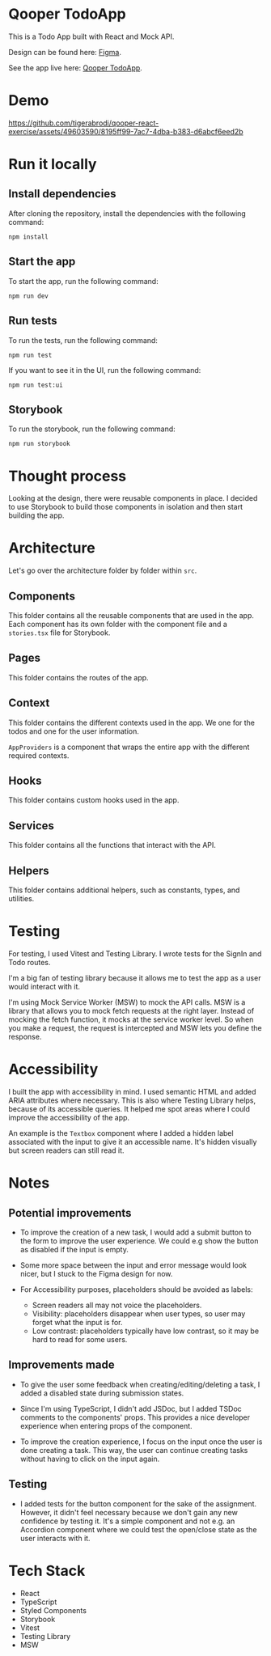 # Qooper TodoApp

This is a Todo App built with React and Mock API.

Design can be found here: [Figma](https://www.figma.com/file/oWgvLwCXRPrXTQGnq8atW3/To-Do-APP?nodeid=2%3A2).

See the app live here: [Qooper TodoApp](https://qooper-react-exercise.vercel.app).

# Demo

https://github.com/tigerabrodi/qooper-react-exercise/assets/49603590/8195ff99-7ac7-4dba-b383-d6abcf6eed2b

# Run it locally

## Install dependencies

After cloning the repository, install the dependencies with the following command:

```
npm install
```

## Start the app

To start the app, run the following command:

```
npm run dev
```

## Run tests

To run the tests, run the following command:

```
npm run test
```

If you want to see it in the UI, run the following command:

```
npm run test:ui
```

## Storybook

To run the storybook, run the following command:

```
npm run storybook
```

# Thought process

Looking at the design, there were reusable components in place. I decided to use Storybook to build those components in isolation and then start building the app.

# Architecture

Let's go over the architecture folder by folder within `src`.

## Components

This folder contains all the reusable components that are used in the app. Each component has its own folder with the component file and a `stories.tsx` file for Storybook.

## Pages

This folder contains the routes of the app.

## Context

This folder contains the different contexts used in the app. We one for the todos and one for the user information.

`AppProviders` is a component that wraps the entire app with the different required contexts.

## Hooks

This folder contains custom hooks used in the app.

## Services

This folder contains all the functions that interact with the API.

## Helpers

This folder contains additional helpers, such as constants, types, and utilities.

# Testing

For testing, I used Vitest and Testing Library. I wrote tests for the SignIn and Todo routes.

I'm a big fan of testing library because it allows me to test the app as a user would interact with it.

I'm using Mock Service Worker (MSW) to mock the API calls. MSW is a library that allows you to mock fetch requests at the right layer. Instead of mocking the fetch function, it mocks at the service worker level. So when you make a request, the request is intercepted and MSW lets you define the response.

# Accessibility

I built the app with accessibility in mind. I used semantic HTML and added ARIA attributes where necessary. This is also where Testing Library helps, because of its accessible queries. It helped me spot areas where I could improve the accessibility of the app.

An example is the `Textbox` component where I added a hidden label associated with the input to give it an accessible name. It's hidden visually but screen readers can still read it.

# Notes

## Potential improvements

- To improve the creation of a new task, I would add a submit button to the form to improve the user experience. We could e.g show the button as disabled if the input is empty.

- Some more space between the input and error message would look nicer, but I stuck to the Figma design for now.

- For Accessibility purposes, placeholders should be avoided as labels:

  - Screen readers all may not voice the placeholders.
  - Visibility: placeholders disappear when user types, so user may forget what the input is for.
  - Low contrast: placeholders typically have low contrast, so it may be hard to read for some users.

## Improvements made

- To give the user some feedback when creating/editing/deleting a task, I added a disabled state during submission states.

- Since I'm using TypeScript, I didn't add JSDoc, but I added TSDoc comments to the components' props. This provides a nice developer experience when entering props of the component.

- To improve the creation experience, I focus on the input once the user is done creating a task. This way, the user can continue creating tasks without having to click on the input again.

## Testing

- I added tests for the button component for the sake of the assignment. However, it didn't feel necessary because we don't gain any new confidence by testing it. It's a simple component and not e.g. an Accordion component where we could test the open/close state as the user interacts with it.

# Tech Stack

- React
- TypeScript
- Styled Components
- Storybook
- Vitest
- Testing Library
- MSW
